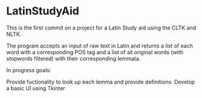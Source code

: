 # LatinStudyAid

This is the first commit on a project for a Latin Study aid using the CLTK and NLTK.

The program accepts an input of raw text in Latin and returns a list of each word with a corresponding POS tag
and a list of all original words (with stopwords filtered) with their corresponding lemmata.

In progress goals:

Provide fuctionality to look up each lemma and provide definitions.
Develop a basic UI using Tkinter
